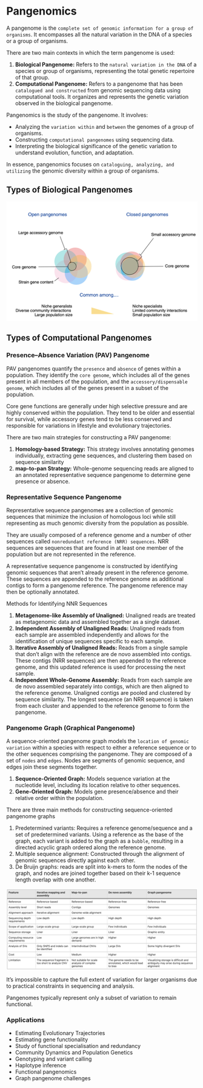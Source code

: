 # Pangenomics

A pangenome is the `complete set of genomic information for a group of organisms`. It encompasses all the natural variation in the DNA of a species or a group of organisms.

There are two main contexts in which the term pangenome is used:
1. **Biological Pangenome:** Refers to the `natural variation in the DNA` of a species or group of organisms, representing the total genetic repertoire of that group.
2. **Computational Pangenome:** Refers to a pangenome that has been `catalogued and constructed` from genomic sequencing data using computational tools. It organizes and represents the genetic variation observed in the biological pangenome.

Pangenomics is the study of the pangenome. It involves:
- Analyzing the `variation within` and `between` the genomes of a group of organisms.
- Constructing `computational pangenomes` using sequencing data.
- Interpreting the biological significance of the genetic variation to understand evolution, function, and adaptation.

In essence, pangenomics focuses on `cataloguing, analyzing, and utilizing` the genomic diversity within a group of organisms.

## Types of Biological Pangenomes


![image](./resources/Screenshot%202025-01-28%20at%2007.30.07.png)

## Types of Computational Pangenomes
### Presence–Absence Variation (PAV) Pangenome
PAV pangenomes quantify the `presence` and `absence` of genes within a population. They identify the `core genome`, which includes all of the genes present in all members of the population, and the `accessory/dispensable genome`, which includes all of the genes present in a subset of the population.

Core gene functions are generally under high selective pressure and are highly conserved within the population. They tend to be older and essential for survival, while accessory genes tend to be less conserved and responsible for variations in lifestyle and evolutionary trajectories.

There are two main strategies for constructing a PAV pangenome:
1. **Homology-based Strategy:** This strategy involves annotating genomes individually, extracting gene sequences, and clustering them based on sequence similarity
2. **map-to-pan Strategy:** Whole-genome sequencing reads are aligned to an annotated representative sequence pangenome to determine gene presence or absence.


### Representative Sequence Pangenome
Representative sequence pangenomes are a collection of genomic sequences that minimize the inclusion of homologous loci while still representing as much genomic diversity from the population as possible.

They are usually composed of a reference genome and a number of other sequences called `nonredundant reference (NRR) sequences`. NRR sequences are sequences that are found in at least one member of the population but are not represented in the reference.

A representative sequence pangenome is constructed by identifying genomic sequences that aren’t already present in the reference genome. These sequences are appended to the reference genome as additional contigs to form a pangenome reference. The pangenome reference may then be optionally annotated.

Methods for Identifying NNR Sequences
1. **Metagenome-like Assembly of Unaligned:** Unaligned reads are treated as metagenomic data and assembled together as a single dataset.
2. **Independent Assembly of Unaligned Reads:** Unaligned reads from each sample are assembled independently and allows for the identification of unique sequences specific to each sample.
3. **Iterative Assembly of Unaligned Reads:** Reads from a single sample that don’t align with the reference are de novo assembled into contigs. These contigs (NRR sequences) are then appended to the reference genome, and this updated reference is used for processing the next sample.
4. **Independent Whole-Genome Assembly:** Reads from each sample are de novo assembled separately into contigs, which are then aligned to the reference genome. Unaligned contigs are pooled and clustered by sequence similarity. The longest sequence (an NRR sequence) is taken from each cluster and appended to the reference genome to form the pangenome.


### Pangenome Graph (Graphical Pangenome)
A sequence-oriented pangenome graph models the `location of genomic variation` within a species with respect to either a reference sequence or to the other sequences comprising the pangenome. They are composed of a set of `nodes` and `edges`. Nodes are segments of genomic sequence, and edges join these segments together.
1. **Sequence-Oriented Graph:** Models sequence variation at the nucleotide level, including its location relative to other sequences.
2. **Gene-Oriented Graph:** Models gene presence/absence and their relative order within the population.

There are three main methods for constructing sequence-oriented pangenome graphs
1. Predetermined variants: Requires a reference genome/sequence and a set of predetermined variants. Using a reference as the base of the graph, each variant is added to the graph as a `bubble`, resulting in a directed acyclic graph ordered along the reference genome.
2. Multiple sequence alignment: Constructed through the alignment of genomic sequences directly against each other.
3. De Bruijn graphs: reads are split into k-mers to form the nodes of the graph, and nodes are joined together based on their k-1 sequence length overlap with one another.

![image](./resources/Pangenometypes.png)

It’s impossible to capture the full extent of variation for larger organisms due to practical constraints in sequencing and analysis.

Pangenomes typically represent only a subset of variation to remain functional.

### Applications
- Estimating Evolutionary Trajectories
- Estimating gene functionality
- Study of functional specialisation and redundancy
- Community Dynamics and Population Genetics
- Genotyping and variant calling
- Haplotype inference
- Functional pangenomics
- Graph pangenome challenges
